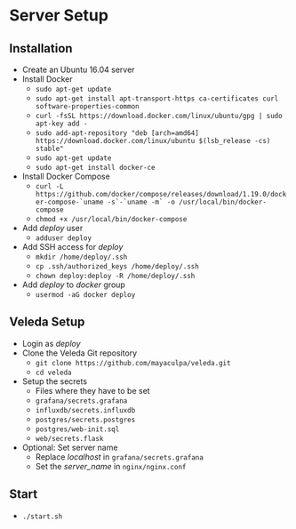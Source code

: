 # Server Setup

## Installation
- Create an Ubuntu 16.04 server
- Install Docker
    - `sudo apt-get update`
    - `sudo apt-get install apt-transport-https ca-certificates curl software-properties-common`
    - `curl -fsSL https://download.docker.com/linux/ubuntu/gpg | sudo apt-key add -`
    - `sudo add-apt-repository "deb [arch=amd64] https://download.docker.com/linux/ubuntu $(lsb_release -cs) stable"`
    - `sudo apt-get update`
    - `sudo apt-get install docker-ce`
- Install Docker Compose
    - ``curl -L https://github.com/docker/compose/releases/download/1.19.0/docker-compose-`uname -s`-`uname -m` -o /usr/local/bin/docker-compose``
    - `chmod +x /usr/local/bin/docker-compose`
- Add *deploy* user
    - `adduser deploy`
- Add SSH access for *deploy*
    - `mkdir /home/deploy/.ssh`
    - `cp .ssh/authorized_keys /home/deploy/.ssh`
    - `chown deploy:deploy -R /home/deploy/.ssh`
- Add *deploy* to *docker* group
    - `usermod -aG docker deploy`

## Veleda Setup
- Login as *deploy*
- Clone the Veleda Git repository
    - `git clone https://github.com/mayaculpa/veleda.git`
    - `cd veleda`
- Setup the secrets
    - Files where they have to be set
    - `grafana/secrets.grafana`
    - `influxdb/secrets.influxdb`
    - `postgres/secrets.postgres`
    - `postgres/web-init.sql`
    - `web/secrets.flask`
- Optional: Set server name
    - Replace *localhost* in `grafana/secrets.grafana`
    - Set the *server_name* in `nginx/nginx.conf`

## Start
- `./start.sh`

